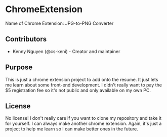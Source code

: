 # ChromeExtension
Name of Chrome Extension: JPG-to-PNG Converter

## Contributors
- Kenny Nguyen (@cs-keni) - Creator and maintainer

## Purpose
This is just a chrome extension project to add onto the resume. It just lets me learn about some front-end development. I didn't really want to pay the $5 registration fee so it's not public and only available on my own PC.

## License
No license! I don't really care if you want to clone my repository and take it for yourself. I can always make another chrome extension. Again, it's just a project to help me learn so I can make better ones in the future.
